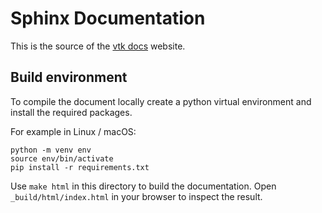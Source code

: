 # Sphinx Documentation

This is the source of the [vtk docs](docs.vtk.org) website.

## Build environment

To compile the document locally create a python virtual environment and install the required packages.

For example in Linux / macOS:

```
python -m venv env
source env/bin/activate
pip install -r requirements.txt
```

Use `make html` in this directory to build the documentation.
Open `_build/html/index.html` in your browser to inspect the result.
